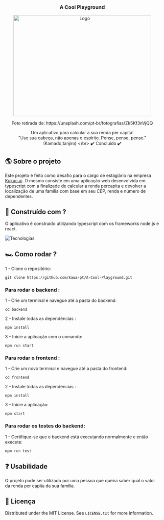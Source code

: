<br />
<div align="center">
    <h3 align="center">A Cool Playground</h3>
   <img src="img/percapita.jpg" alt="Logo" width="450" height="330">
  <p>Foto retirada de: https://unsplash.com/pt-br/fotografias/Zk5Kf3nVjQQ</p>

  <p align="center">
    Um aplicativo para calcular a sua renda per capita! </br>
    "Use sua cabeça, não apenas o espírito. Pense, pense, pense." (Kamado,tanjiro) <\br>
    ✔️ Concluído ✔️
  </p>
</div>

<!-- ABOUT THE PROJECT -->
## 🌎 Sobre o projeto

Este projeto é feito como desafio para o cargo de estagiário na empresa [Kukac.ai](https://kukac.com.br/). O mesmo consiste em uma aplicação web desenvolvida em typescript com a finalizade de calcular a renda percapita e devolver a localização de uma família com base em seu CEP, renda e número de dependentes.

## 🔨 Construído com ?

O aplicativo é construido utilizando typescript com os frameworks node.js e react.

![Tecnologias](https://skillicons.dev/icons?i=typescript,nodejs,react)

## 🏎️ Como rodar ?
 
1 - Clone o repositório:

```
git clone https://github.com/kaua-pt/A-Cool-Playground.git
```

### Para rodar o backend :

1 - Crie um terminal e navegue até a pasta do backend:
```
cd backend
```
2 - Instale todas as dependências :
```
npm install
```
3 - Inicie a aplicação com o comando:
```
npm run start
```

### Para rodar o frontend :

1 - Crie um novo terminal e navegue até a pasta do frontend: 
```
cd frontend
```
2 - Instale todas as dependências :
```
npm install
```
3 - Inicie a aplicação:
```
npm start
```
### Para rodar os testes do backend:

1 - Certifique-se que o backend está executando normalmente e então execute:
```
npm run test
```

<!-- USAGE EXAMPLES -->
## ❓ Usabilidade

O projeto pode ser utilizado por uma pessoa que queira saber qual o valor da renda per capita da sua família.

<!-- LICENSE -->
## 💨 Licença

Distributed under the MIT License. See `LICENSE.txt` for more information.
